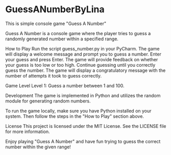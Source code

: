 # GuessANumberByLina
This is simple console game "Guess A Number"

Guess A Number is a console game where the player tries to guess a randomly generated number within a specified range.

How to Play
    Run the script guess_number.py in your PyCharm.
    The game will display a welcome message and prompt you to guess a number.
    Enter your guess and press Enter.
    The game will provide feedback on whether your guess is too low or too high.
    Continue guessing until you correctly guess the number.
    The game will display a congratulatory message with the number of attempts it took to guess correctly.

Game Level
    Level 1: Guess a number between 1 and 100.

Development
    The game is implemented in Python and utilizes the random module for generating random numbers.

To run the game locally, make sure you have Python installed on your system. Then follow the steps in the "How to Play" section above.

License
    This project is licensed under the MIT License. See the LICENSE file for more information.

Enjoy playing "Guess A Number" and have fun trying to guess the correct number within the given range!

